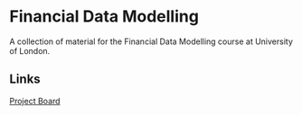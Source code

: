 # Financial Data Modelling
A collection of material for the Financial Data Modelling course at University of London.

## Links
[Project Board](https://github.com/users/domvwt/projects/2)
